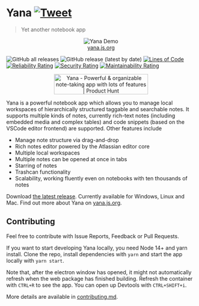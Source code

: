 # Yana [![Tweet](https://img.shields.io/twitter/url/http/shields.io.svg?style=social)](https://twitter.com/intent/tweet?text=Checkout%20Yana,%20a%20free%20and%20powerful%20notebook%20app&url=https://yana.js.org&hashtags=notetaking,organizing,yana)

> Yet another notebook app

<p align="center">
    <img src="https://github.com/lukasbach/yana/raw/master/demo.gif" alt="Yana Demo"><br>
    <a href="https://yana.js.org" data-homepagehide="true">yana.js.org</a>
</p>

![GitHub all releases](https://img.shields.io/github/downloads/lukasbach/yana/total)
![GitHub release (latest by date)](https://img.shields.io/github/downloads/lukasbach/yana/latest/total)
[![Lines of Code](https://sonarcloud.io/api/project_badges/measure?project=lukasbach_yana&metric=ncloc)](https://sonarcloud.io/dashboard?id=lukasbach_yana)
[![Reliability Rating](https://sonarcloud.io/api/project_badges/measure?project=lukasbach_yana&metric=reliability_rating)](https://sonarcloud.io/dashboard?id=lukasbach_yana)
[![Security Rating](https://sonarcloud.io/api/project_badges/measure?project=lukasbach_yana&metric=security_rating)](https://sonarcloud.io/dashboard?id=lukasbach_yana)
[![Maintainability Rating](https://sonarcloud.io/api/project_badges/measure?project=lukasbach_yana&metric=sqale_rating)](https://sonarcloud.io/dashboard?id=lukasbach_yana)

<p align="center">
  <a href="https://www.producthunt.com/posts/yana-3?utm_source=badge-featured&utm_medium=badge&utm_souce=badge-yana-3" target="_blank"><img src="https://api.producthunt.com/widgets/embed-image/v1/featured.svg?post_id=276473&theme=light" alt="Yana - Powerful & organizable note-taking app with lots of features | Product Hunt" style="width: 250px; height: 54px;" width="250" height="54" /></a>
</p>

Yana is a powerful notebook app which allows
you to manage local workspaces of hierarchically structured taggable
and searchable notes. It supports multiple kinds of notes, currently
rich-text notes (including embedded media and complex tables) and code
snippets (based on the VSCode editor frontend) are supported. Other
features include

- Manage note structure via drag-and-drop
- Rich notes editor powered by the Atlassian editor core
- Multiple local workspaces
- Multiple notes can be opened at once in tabs
- Starring of notes
- Trashcan functionality
- Scalability, working fluently even on notebooks with ten thousands of notes

Download [the latest release](https://github.com/lukasbach/yana/releases).
Currently available for Windows, Linux and Mac.
Find out more about Yana on [yana.js.org](https://yana.js.org).

## Contributing

Feel free to contribute with Issue Reports, Feedback or Pull Requests.

If you want to start developing Yana locally, you need Node 14+ and yarn install. Clone the repo,
install dependencies with `yarn` and start the app locally with `yarn start`.

Note that, after the electron window has opened, it might not automatically refresh when the web
package has finished building. Refresh the container with `CTRL+R` to see the app. You can
open up Devtools with `CTRL+SHIFT+i`.

More details are available in [contributing.md](./contributing.md).
